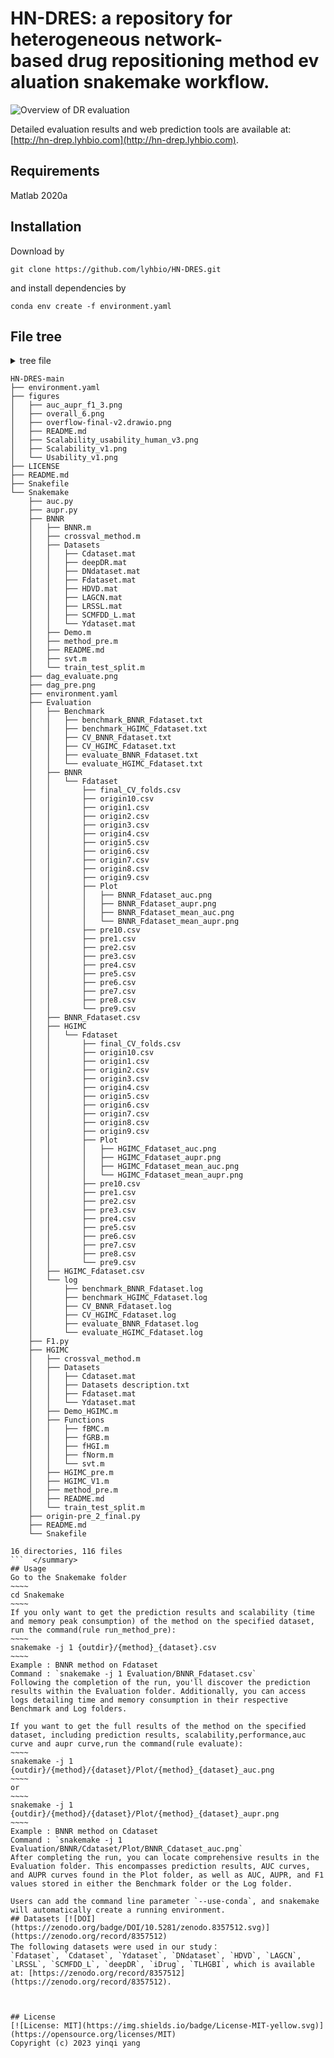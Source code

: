 # HN-DRES: a repository for heterogeneous network-based drug repositioning method evaluation snakemake workflow.
![Overview of DR evaluation](./figures/overflow-final-v2.drawio.png)

Detailed evaluation results and web prediction tools are available at: [http://hn-drep.lyhbio.com](http://hn-drep.lyhbio.com).
## Requirements
Matlab 2020a

## Installation
Download by
~~~~
git clone https://github.com/lyhbio/HN-DRES.git
~~~~
and install dependencies by
~~~~~
conda env create -f environment.yaml
~~~~~

## File tree
<details>
  <summary>tree file

```plaintext
HN-DRES-main
├── environment.yaml
├── figures
│   ├── auc_aupr_f1_3.png
│   ├── overall_6.png
│   ├── overflow-final-v2.drawio.png
│   ├── README.md
│   ├── Scalability_usability_human_v3.png
│   ├── Scalability_v1.png
│   └── Usability_v1.png
├── LICENSE
├── README.md
├── Snakefile
└── Snakemake
    ├── auc.py
    ├── aupr.py
    ├── BNNR
    │   ├── BNNR.m
    │   ├── crossval_method.m
    │   ├── Datasets
    │   │   ├── Cdataset.mat
    │   │   ├── deepDR.mat
    │   │   ├── DNdataset.mat
    │   │   ├── Fdataset.mat
    │   │   ├── HDVD.mat
    │   │   ├── LAGCN.mat
    │   │   ├── LRSSL.mat
    │   │   ├── SCMFDD_L.mat
    │   │   └── Ydataset.mat
    │   ├── Demo.m
    │   ├── method_pre.m
    │   ├── README.md
    │   ├── svt.m
    │   └── train_test_split.m
    ├── dag_evaluate.png
    ├── dag_pre.png
    ├── environment.yaml
    ├── Evaluation
    │   ├── Benchmark
    │   │   ├── benchmark_BNNR_Fdataset.txt
    │   │   ├── benchmark_HGIMC_Fdataset.txt
    │   │   ├── CV_BNNR_Fdataset.txt
    │   │   ├── CV_HGIMC_Fdataset.txt
    │   │   ├── evaluate_BNNR_Fdataset.txt
    │   │   └── evaluate_HGIMC_Fdataset.txt
    │   ├── BNNR
    │   │   └── Fdataset
    │   │       ├── final_CV_folds.csv
    │   │       ├── origin10.csv
    │   │       ├── origin1.csv
    │   │       ├── origin2.csv
    │   │       ├── origin3.csv
    │   │       ├── origin4.csv
    │   │       ├── origin5.csv
    │   │       ├── origin6.csv
    │   │       ├── origin7.csv
    │   │       ├── origin8.csv
    │   │       ├── origin9.csv
    │   │       ├── Plot
    │   │       │   ├── BNNR_Fdataset_auc.png
    │   │       │   ├── BNNR_Fdataset_aupr.png
    │   │       │   ├── BNNR_Fdataset_mean_auc.png
    │   │       │   └── BNNR_Fdataset_mean_aupr.png
    │   │       ├── pre10.csv
    │   │       ├── pre1.csv
    │   │       ├── pre2.csv
    │   │       ├── pre3.csv
    │   │       ├── pre4.csv
    │   │       ├── pre5.csv
    │   │       ├── pre6.csv
    │   │       ├── pre7.csv
    │   │       ├── pre8.csv
    │   │       └── pre9.csv
    │   ├── BNNR_Fdataset.csv
    │   ├── HGIMC
    │   │   └── Fdataset
    │   │       ├── final_CV_folds.csv
    │   │       ├── origin10.csv
    │   │       ├── origin1.csv
    │   │       ├── origin2.csv
    │   │       ├── origin3.csv
    │   │       ├── origin4.csv
    │   │       ├── origin5.csv
    │   │       ├── origin6.csv
    │   │       ├── origin7.csv
    │   │       ├── origin8.csv
    │   │       ├── origin9.csv
    │   │       ├── Plot
    │   │       │   ├── HGIMC_Fdataset_auc.png
    │   │       │   ├── HGIMC_Fdataset_aupr.png
    │   │       │   ├── HGIMC_Fdataset_mean_auc.png
    │   │       │   └── HGIMC_Fdataset_mean_aupr.png
    │   │       ├── pre10.csv
    │   │       ├── pre1.csv
    │   │       ├── pre2.csv
    │   │       ├── pre3.csv
    │   │       ├── pre4.csv
    │   │       ├── pre5.csv
    │   │       ├── pre6.csv
    │   │       ├── pre7.csv
    │   │       ├── pre8.csv
    │   │       └── pre9.csv
    │   ├── HGIMC_Fdataset.csv
    │   └── log
    │       ├── benchmark_BNNR_Fdataset.log
    │       ├── benchmark_HGIMC_Fdataset.log
    │       ├── CV_BNNR_Fdataset.log
    │       ├── CV_HGIMC_Fdataset.log
    │       ├── evaluate_BNNR_Fdataset.log
    │       └── evaluate_HGIMC_Fdataset.log
    ├── F1.py
    ├── HGIMC
    │   ├── crossval_method.m
    │   ├── Datasets
    │   │   ├── Cdataset.mat
    │   │   ├── Datasets description.txt
    │   │   ├── Fdataset.mat
    │   │   └── Ydataset.mat
    │   ├── Demo_HGIMC.m
    │   ├── Functions
    │   │   ├── fBMC.m
    │   │   ├── fGRB.m
    │   │   ├── fHGI.m
    │   │   ├── fNorm.m
    │   │   └── svt.m
    │   ├── HGIMC_pre.m
    │   ├── HGIMC_V1.m
    │   ├── method_pre.m
    │   ├── README.md
    │   └── train_test_split.m
    ├── origin-pre_2_final.py
    ├── README.md
    └── Snakefile

16 directories, 116 files
```  </summary>
## Usage
Go to the Snakemake folder
~~~~
cd Snakemake
~~~~
If you only want to get the prediction results and scalability (time and memory peak consumption) of the method on the specified dataset, run the command(rule run_method_pre):
~~~~
snakemake -j 1 {outdir}/{method}_{dataset}.csv
~~~~
Example : BNNR method on Fdataset  
Command : `snakemake -j 1 Evaluation/BNNR_Fdataset.csv`  
Following the completion of the run, you'll discover the prediction results within the Evaluation folder. Additionally, you can access logs detailing time and memory consumption in their respective Benchmark and Log folders.
  
If you want to get the full results of the method on the specified dataset, including prediction results, scalability,performance,auc curve and aupr curve,run the command(rule evaluate): 
~~~~
snakemake -j 1 {outdir}/{method}/{dataset}/Plot/{method}_{dataset}_auc.png
~~~~
or
~~~~
snakemake -j 1 {outdir}/{method}/{dataset}/Plot/{method}_{dataset}_aupr.png  
~~~~
Example : BNNR method on Cdataset  
Command : `snakemake -j 1 Evaluation/BNNR/Cdataset/Plot/BNNR_Cdataset_auc.png`  
After completing the run, you can locate comprehensive results in the Evaluation folder. This encompasses prediction results, AUC curves, and AUPR curves found in the Plot folder, as well as AUC, AUPR, and F1 values stored in either the Benchmark folder or the Log folder.  

Users can add the command line parameter `--use-conda`, and snakemake will automatically create a running environment.
## Datasets [![DOI](https://zenodo.org/badge/DOI/10.5281/zenodo.8357512.svg)](https://zenodo.org/record/8357512)
The following datasets were used in our study：
`Fdataset`, `Cdataset`, `Ydataset`, `DNdataset`, `HDVD`, `LAGCN`, `LRSSL`, `SCMFDD_L`, `deepDR`, `iDrug`, `TLHGBI`, which is available at: [https://zenodo.org/record/8357512](https://zenodo.org/record/8357512).



## License
[![License: MIT](https://img.shields.io/badge/License-MIT-yellow.svg)](https://opensource.org/licenses/MIT)
Copyright (c) 2023 yinqi yang


